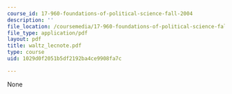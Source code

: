 ```yaml
---
course_id: 17-960-foundations-of-political-science-fall-2004
description: ''
file_location: /coursemedia/17-960-foundations-of-political-science-fall-2004/1029d0f2051b5df2192ba4ce9908fa7c_waltz_lecnote.pdf
file_type: application/pdf
layout: pdf
title: waltz_lecnote.pdf
type: course
uid: 1029d0f2051b5df2192ba4ce9908fa7c

---
```

None